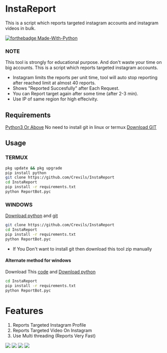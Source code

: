 # InstaReport
This is a script which reports targeted instagram accounts and instagram videos in bulk.

[![forthebadge Made-With-Python](http://ForTheBadge.com/images/badges/made-with-python.svg)](https://www.python.org/)

### NOTE
This tool is strongly for educational purpose. And don't waste your time on big accounts.
This is a script which reports targeted instagram accounts. 

- Instagram limits the reports per unit time, tool will auto stop reporting after reached limit at almost 40 reports. 
- Shows "Reported Succesfully" after Each Request.
- You can Report target again after some time (after 2-3 min). 
- Use IP of same region for high effecivity. 

## Requirements
[Python3 Or Above](https://www.python.org/downloads/)
No need to install git in linux or termux
[Download GIT](https://git-scm.com/downloads)

## Usage 

### TERMUX 
```bash
pkg update && pkg upgrade
pip install python
git clone https://github.com/Crevils/InstaReport 
cd InstaReport
pip install -r requirements.txt
python ReportBot.pyc
```

### WINDOWS
[Download python](https://www.python.org/downloads/) and [git](https://git-scm.com/downloads)
```bash
git clone https://github.com/Crevils/InstaReport 
cd InstaReport
pip install -r requirements.txt
python ReportBot.pyc
```
- If You Don't want to install git then download this tool zip manually

#### Alternate method for windows
Download This [code](https://github.com/Crevils/InstaReport/archive/master.zip) and [Download python](https://www.python.org/downloads/)
```bash
cd InstaReport
pip install -r requirements.txt
python ReportBot.pyc
```


# Features 
1. Reports Targeted Instagram Profile
2. Reports Targeted Video On Instagram
3. Use Multi threading (Reports Very Fast)


<a href="https://t.me/hackerExploits"><img src="https://img.shields.io/badge/Join-Telegram%20Channel-red.svg?logo=Telegram"></a>
<a href="https://t.me/hacker_Chatroom"><img src="https://img.shields.io/badge/Join-Telegram%20Group-blue.svg?logo=telegram"></a>
<a href="https://www.youtube.com/watch?v=7Z2dhGSUrT4"><img src="https://img.shields.io/badge/Video%20Tutorial-red.svg?logo=Youtube"></a>
<a href="https://t.me/hackerExploits"><img src="https://img.shields.io/badge/Reprt%20Bugs-greeen.svg?logo=Bugs"></a>
